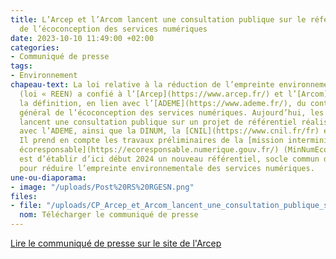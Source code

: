 ```yaml
---
title: L’Arcep et l’Arcom lancent une consultation publique sur le référentiel général
  de l’écoconception des services numériques
date: 2023-10-10 11:49:00 +02:00
categories:
- Communiqué de presse
tags:
- Environnement
chapeau-text: La loi relative à la réduction de l’empreinte environnementale du numérique
  (loi « REEN) a confié à l’[Arcep](https://www.arcep.fr/) et l’[Arcom](https://www.arcom.fr/)
  la définition, en lien avec l’[ADEME](https://www.ademe.fr/), du contenu d’un référentiel
  général de l’écoconception des services numériques. Aujourd’hui, les deux autorités
  lancent une consultation publique sur un projet de référentiel réalisé en collaboration
  avec l’ADEME, ainsi que la DINUM, la [CNIL](https://www.cnil.fr/fr) et l’[Inria](https://www.inria.fr/fr).
  Il prend en compte les travaux préliminaires de la [mission interministérielle numérique
  écoresponsable](https://ecoresponsable.numerique.gouv.fr/) (MinNumEco). L’objectif
  est d’établir d’ici début 2024 un nouveau référentiel, socle commun de bonnes pratiques
  pour réduire l’empreinte environnementale des services numériques.
une-ou-diaporama:
- image: "/uploads/Post%20RS%20RGESN.png"
files:
- file: "/uploads/CP_Arcep_et_Arcom_lancent_une_consultation_publique_sur_le_RGESN.pdf"
  nom: Télécharger le communiqué de presse
---
```


<div class="lien-important"><p><a href="https://www.arcep.fr/actualites/actualites-et-communiques/detail/n/environnement-091023.html">Lire le communiqué de presse sur le site de l'Arcep</a></p></div>